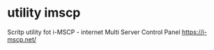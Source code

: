 # utility imscp
Scritp utility fot i-MSCP - internet Multi Server Control Panel https://i-mscp.net/
